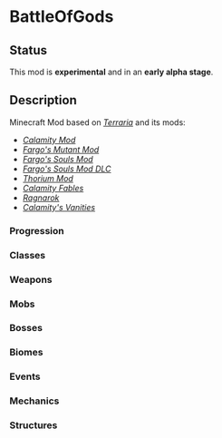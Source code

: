 # BattleOfGods
## Status
This mod is **experimental** and in an **early alpha stage**.

## Description
Minecraft Mod based on [*Terraria*](https://terraria.org/) and its mods:

 - [*Calamity Mod*](https://steamcommunity.com/sharedfiles/filedetails/?id=2824688072)
 - [*Fargo's Mutant Mod*](https://steamcommunity.com/sharedfiles/filedetails/?id=2570931073)
 - [*Fargo's Souls Mod*](https://steamcommunity.com/sharedfiles/filedetails/?id=2815540735)
 - [*Fargo's Souls Mod DLC*](https://steamcommunity.com/sharedfiles/filedetails/?id=3044249615)
 - [*Thorium Mod*](https://steamcommunity.com/sharedfiles/filedetails/?id=2909886416)
 - [*Calamity Fables*](https://steamcommunity.com/sharedfiles/filedetails/?id=3449156562)
 - [*Ragnarok*](https://steamcommunity.com/sharedfiles/filedetails/?id=3114886209)
 - [*Calamity's Vanities*](https://steamcommunity.com/sharedfiles/filedetails/?id=2824688804)
### Progression

### Classes

### Weapons

### Mobs

### Bosses

### Biomes

### Events

### Mechanics

### Structures

<!--stackedit_data:
eyJoaXN0b3J5IjpbLTMzMzE2MDA3MSwtMzMzMTYwMDcxLDE4OT
g5OTE3NDYsMTI5MTYxMjY0NCwtMzMzMTYwMDcxLC0xMzM1NjQx
OTQ1LDk1MTA4NjY2MywxNzg5NTA1MDg3LDEwNTA4MTU2OTcsMT
A1MDgxNTY5NywtMTg5NjQzMzQxOSwxNjA2MDgyMzM0LC0xODE2
NDI2NDU1XX0=
-->
